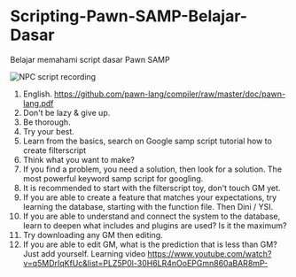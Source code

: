 # Scripting-Pawn-SAMP-Belajar-Dasar
Belajar memahami script dasar Pawn SAMP

![NPC script recording](https://github.com/PutuSuhartawan/Scripting-Pawn-SAMP-Belajar-Dasar/blob/main/vlcsnap-2021-03-15-11h48m31s921.png?raw=true)

1. English. https://github.com/pawn-lang/compiler/raw/master/doc/pawn-lang.pdf
2. Don't be lazy & give up.
3. Be thorough.
4. Try your best.
5. Learn from the basics,
search on Google
samp script tutorial how to create filterscript
6. Think what you want to make?
7. If you find a problem, you need a solution, then look for a solution. The most powerful keyword samp script for googling.
8. It is recommended to start with the filterscript toy, don't touch GM yet.
9. If you are able to create a feature that matches your expectations, try learning the database, starting with the function file. Then Dini / YSI.
10. If you are able to understand and connect the system to the database, learn to deepen what includes and plugins are used? Is it the maximum?
11. Try downloading any GM then editing.
12. If you are able to edit GM, what is the prediction that is less than GM? Just add yourself.
Learning video
https://www.youtube.com/watch?v=q5MDrIqKfUc&list=PLZ5P0l-30H6LR4nOoEPGmn860aBAR8mP-
